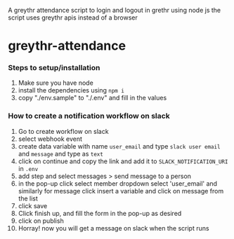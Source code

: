 A greythr attendance script to login and logout in grethr using node js
the script uses greythr apis instead of a browser
# greythr-attendance
### Steps to setup/installation
1. Make sure you have node
2. install the dependencies using `npm i`
3. copy "./env.sample" to "./.env" and fill in the values

### How to create a notification workflow on slack
1. Go to create workflow on slack
2. select webhook event
3. create data variable with name `user_email` and type `slack user email` and `message` and type as `text`
4. click on continue and copy the link and add it to `SLACK_NOTIFICATION_URI` in `.env`
5. add step and select messages > send message to a person
6. in the pop-up click select member dropdown select 'user_email' and similarly for message click insert a variable and click on message from the list 
7. click save 
8. Click finish up, and fill the form in the pop-up as desired
9. click on publish
8. Horray! now you will get a message on slack when the script runs
